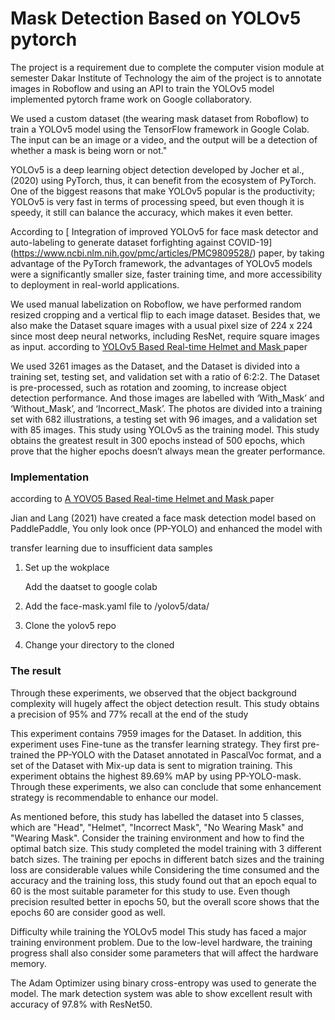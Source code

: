 # Mask Detection Based on YOLOv5 pytorch


The project is a requirement due to complete the computer vision module at semester Dakar Institute of Technology 
the aim of the project is to annotate images in Roboflow and using an API to train the YOLOv5 model implemented pytorch
frame work on Google collaboratory.


We used a custom dataset (the wearing mask dataset from Roboflow) to train a YOLOv5 model
using the TensorFlow framework in Google Colab.
The input can be an image or a video, and the output will be a detection of whether a mask is being worn or not."

YOLOv5 is a deep learning object detection developed by Jocher et al., (2020) using
PyTorch, thus, it can benefit from the ecosystem of PyTorch.  One of the biggest
reasons that make YOLOv5 popular is the productivity; YOLOv5 is very fast in terms
of processing speed, but even though it is speedy, it still can balance the accuracy, which makes it even better.

According to [ Integration of improved YOLOv5 for face mask detector and auto-labeling to generate dataset forfighting against COVID-19]
(https://www.ncbi.nlm.nih.gov/pmc/articles/PMC9809528/) paper, by taking advantage of the PyTorch framework, the advantages of YOLOv5 models were a significantly smaller size, 
faster training time, and more accessibility to deployment in real-world applications.

We used manual labelization on Roboflow, we have performed random resized cropping and a vertical flip to each image dataset. Besides that, we also make
the Dataset square images with a usual pixel size of 224 x 224 since most deep neural networks, including ResNet, 
require square images as input. according to [YOLOv5 Based Real-time Helmet and Mask ](https://www.aasmr.org/liss/Vol.9/No.3%202022/Vol.9.No.3.08.pdf) paper

We used 3261 images as the Dataset, and the Dataset is divided into a training set, testing set, and validation set 
with a ratio of 6:2:2. The Dataset is pre-processed, such as rotation and zooming, to increase object detection 
performance.  And those images are labelled with ‘With_Mask’ and ‘Without_Mask’, and ‘Incorrect_Mask’. The
photos are divided into a training set with 682 illustrations, a testing set with 96 images, and a validation set with
85 images. This study using YOLOv5 as the training model. This study obtains the greatest result in 300 epochs instead
of 500 epochs, which prove that the higher epochs doesn’t always mean the greater performance.



### Implementation







according to [A YOVO5 Based Real-time Helmet and Mask ](https://www.aasmr.org/liss/Vol.9/No.3%202022/Vol.9.No.3.08.pdf) paper



 

Jian and Lang (2021) have created a face mask detection model based on
PaddlePaddle, You only look once (PP-YOLO) and enhanced the model with




transfer learning due to insufficient data samples

1. Set up the wokplace

    Add the daatset to google colab

2. Add the face-mask.yaml file to /yolov5/data/

4. Clone the yolov5 repo

5. Change your directory to the cloned


###  The result
Through these experiments, we observed
that the object background complexity will hugely affect the object detection result.
This study obtains a precision of 95% and 77% recall at the end of the study

This experiment contains 7959 images for the Dataset. In addition, this experiment uses Fine-tune as the transfer
learning strategy. They first pre-trained the PP-YOLO with the Dataset annotated in PascalVoc format, and a set of the Dataset with Mix-up data is sent to migration
training. This experiment obtains the highest 89.69% mAP by using PP-YOLO-mask. Through these experiments, we also can conclude that some enhancement strategy is
recommendable to enhance our model.

As mentioned before, this study has labelled the dataset into 5 classes, which are
"Head", "Helmet", "Incorrect Mask", "No Wearing Mask" and "Wearing Mask".
Consider the training environment and how to find the optimal batch size.
This study completed the model training with 3 different batch sizes. The training
per epochs in different batch sizes and the training loss are considerable values while Considering 
the time consumed and the accuracy and the training loss, this study found out that an epoch equal to 60 is the most suitable parameter for this study to
use. Even though precision resulted better in epochs 50, but the overall score shows
that the epochs 60 are consider good as well.

Difficulty while training the YOLOv5 model
This study has faced a major training environment problem. Due to the low-level
hardware, the training progress shall also consider some parameters that will affect
the hardware memory.


The Adam Optimizer using binary cross-entropy was
used to generate the model. The mark detection system was able to show excellent
result with accuracy of 97.8% with ResNet50.
















